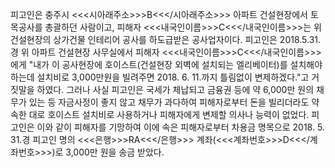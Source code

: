 피고인은 충주시 <<<시아래주소>>>B<<</시아래주소>>> 아파트 건설현장에서 토목공사를 총괄하던 사람이고, 피해자 <<<내국인이름>>>C<<</내국인이름>>>는 위 건설현장의 상가건물 인테리어 공사를 하도급받은 공사업자이다.
피고인은 2018.5.31.경 위 아파트 건설현장 사무실에서 피해자 <<<내국인이름>>>C<<</내국인이름>>>에게 "내가 이 공사현장에 호이스트(건설현장 외벽에 설치되는 엘리베이터)를 설치해야 하는데 설치비로 3,000만원을 빌려주면 2018. 6. 11.까지 틀림없이 변제하겠다."고 거짓말을 하였다.
그러나 사실 피고인은 국세가 체납되고 금융권 등에 약 6,000만 원의 채무가 있는 등 자금사정이 좋지 않고 채무가 과다하여 피해자로부터 돈을 빌리더라도 약속한 대로 호이스트 설치비로 사용하거나 피해자에게 변제할 의사나 능력이 없었다.
피고인은 이와 같이 피해자를 기망하여 이에 속은 피해자로부터 차용금 명목으로 2018. 5. 31.경 피고인 명의 <<<은행>>>RA<<</은행>>> 계좌(<<<계좌번호>>>D<<</계좌번호>>>)로 3,000만 원을 송금 받았다.